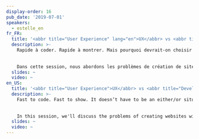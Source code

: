 ```yaml
---
display-order: 16
pub_date: '2019-07-01'
speakers:
  - estelle_en
fr_FR:
  title: '<abbr title="User Experience" lang="en">UX</abbr> vs <abbr title="Developer Experience">DX</abbr>'
  description: >-
    Rapide à coder. Rapide à montrer. Mais pourquoi devrait-on choisir entre l'un et l'autre ? Nos sites sont censés être réactifs, internationalisables, sécurisés, accessibles et performants. Il est logique d’utiliser tous les outils disponibles pour implémenter rapidement des fonctionnalités, mais il faut faire attention à ce que vos outils n’aient pas un impact négatif sur la facilité d’utilisation. Voyons quels sont les problèmes communs et comment ne pas sacrifier la qualité au profit du confort des développeur·se·s.
    
    
    Dans cette session, nous abordons les problèmes de création de sites sans compromettre aucune exigence.
  slides: ~
  video: ~
en_US:
  title: '<abbr title="User Experience">UX</abbr> vs <abbr title="Developer Experience">DX</abbr>'
  description: >-
    Fast to code. Fast to show. It doesn’t have to be an either/or situation. All sites should be fast to load, responsive, internationalizable, secure, and performant. It makes sense to use all available tools to quickly implement features, but some of the tools negatively impact usability. In this session we address the issues of creating sites without compromising any under the hood requirements.
    
    
    In this session, we'll discuss the problems of creating websites without compromising any requirements.
  slides: ~
  video: ~
---
```

